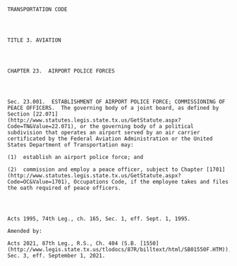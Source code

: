 ﻿
    
    
    	
    					
    
    
    TRANSPORTATION CODE
    
      
    
    
    TITLE 3. AVIATION
    
      
    
    
    CHAPTER 23.  AIRPORT POLICE FORCES
    
      
    
    
    Sec. 23.001.  ESTABLISHMENT OF AIRPORT POLICE FORCE; COMMISSIONING OF PEACE OFFICERS.  The governing body of a joint board, as defined by Section [22.071](http://www.statutes.legis.state.tx.us/GetStatute.aspx?Code=TN&Value=22.071), or the governing body of a political subdivision that operates an airport served by an air carrier certificated by the Federal Aviation Administration or the United States Department of Transportation may:
    
    (1)  establish an airport police force; and
    
    (2)  commission and employ a peace officer, subject to Chapter [1701](http://www.statutes.legis.state.tx.us/GetStatute.aspx?Code=OC&Value=1701), Occupations Code, if the employee takes and files the oath required of peace officers.
    
    
    
    
    Acts 1995, 74th Leg., ch. 165, Sec. 1, eff. Sept. 1, 1995.
    
    Amended by: 
    
    Acts 2021, 87th Leg., R.S., Ch. 404 (S.B. [1550](http://www.legis.state.tx.us/tlodocs/87R/billtext/html/SB01550F.HTM)), Sec. 3, eff. September 1, 2021.
    
    
    
    
    				
